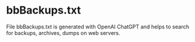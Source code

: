 # bbBackups.txt

File bbBackups.txt is generated with OpenAI ChatGPT and helps to search for backups, archives, dumps on web servers.
